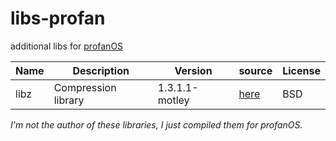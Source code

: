 # libs-profan
additional libs for [profanOS](https://github.com/elydre/profanOS)

| Name | Description | Version | source | License |
|------|-------------|---------|--------|---------|
| libz | Compression library | 1.3.1.1-motley | [here](https://github.com/openbsd/src/tree/master/lib/libz) | BSD |

*I'm not the author of these libraries, I just compiled them for profanOS.*
